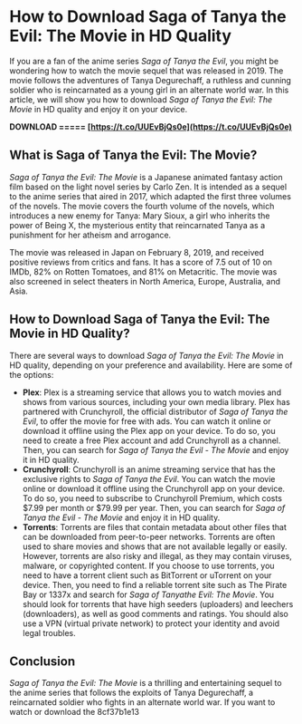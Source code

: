 # How to Download Saga of Tanya the Evil: The Movie in HD Quality
 
If you are a fan of the anime series *Saga of Tanya the Evil*, you might be wondering how to watch the movie sequel that was released in 2019. The movie follows the adventures of Tanya Degurechaff, a ruthless and cunning soldier who is reincarnated as a young girl in an alternate world war. In this article, we will show you how to download *Saga of Tanya the Evil: The Movie* in HD quality and enjoy it on your device.
 
**DOWNLOAD ===== [https://t.co/UUEvBjQs0e](https://t.co/UUEvBjQs0e)**


 
## What is Saga of Tanya the Evil: The Movie?
 
*Saga of Tanya the Evil: The Movie* is a Japanese animated fantasy action film based on the light novel series by Carlo Zen. It is intended as a sequel to the anime series that aired in 2017, which adapted the first three volumes of the novels. The movie covers the fourth volume of the novels, which introduces a new enemy for Tanya: Mary Sioux, a girl who inherits the power of Being X, the mysterious entity that reincarnated Tanya as a punishment for her atheism and arrogance.
 
The movie was released in Japan on February 8, 2019, and received positive reviews from critics and fans. It has a score of 7.5 out of 10 on IMDb, 82% on Rotten Tomatoes, and 81% on Metacritic. The movie was also screened in select theaters in North America, Europe, Australia, and Asia.
 
## How to Download Saga of Tanya the Evil: The Movie in HD Quality?
 
There are several ways to download *Saga of Tanya the Evil: The Movie* in HD quality, depending on your preference and availability. Here are some of the options:
 
- **Plex**: Plex is a streaming service that allows you to watch movies and shows from various sources, including your own media library. Plex has partnered with Crunchyroll, the official distributor of *Saga of Tanya the Evil*, to offer the movie for free with ads. You can watch it online or download it offline using the Plex app on your device. To do so, you need to create a free Plex account and add Crunchyroll as a channel. Then, you can search for *Saga of Tanya the Evil - The Movie* and enjoy it in HD quality.
- **Crunchyroll**: Crunchyroll is an anime streaming service that has the exclusive rights to *Saga of Tanya the Evil*. You can watch the movie online or download it offline using the Crunchyroll app on your device. To do so, you need to subscribe to Crunchyroll Premium, which costs $7.99 per month or $79.99 per year. Then, you can search for *Saga of Tanya the Evil - The Movie* and enjoy it in HD quality.
- **Torrents**: Torrents are files that contain metadata about other files that can be downloaded from peer-to-peer networks. Torrents are often used to share movies and shows that are not available legally or easily. However, torrents are also risky and illegal, as they may contain viruses, malware, or copyrighted content. If you choose to use torrents, you need to have a torrent client such as BitTorrent or uTorrent on your device. Then, you need to find a reliable torrent site such as The Pirate Bay or 1337x and search for *Saga of Tanyathe Evil: The Movie*. You should look for torrents that have high seeders (uploaders) and leechers (downloaders), as well as good comments and ratings. You should also use a VPN (virtual private network) to protect your identity and avoid legal troubles.

## Conclusion
 
*Saga of Tanya the Evil: The Movie* is a thrilling and entertaining sequel to the anime series that follows the exploits of Tanya Degurechaff, a reincarnated soldier who fights in an alternate world war. If you want to watch or download the
 8cf37b1e13
 
